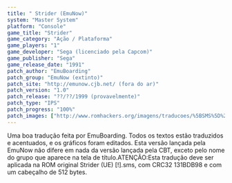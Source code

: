 ```yaml
---
title: " Strider (EmuNow)"
system: "Master System"
platform: "Console"
game_title: "Strider"
game_category: "Ação / Plataforma"
game_players: "1"
game_developer: "Sega (licenciado pela Capcom)"
game_publisher: "Sega"
game_release_date: "1991"
patch_author: "EmuBoarding"
patch_group: "EmuNow (extinto)"
patch_site: "http://emunow.cjb.net/ (fora do ar)"
patch_version: "1.0"
patch_release: "??/??/1999 (provavelmente)"
patch_type: "IPS"
patch_progress: "100%"
patch_images: ["http://www.romhackers.org/imagens/traducoes/%5BSMS%5D%20Strider%20-%20EmuNow%20-%201.png","http://www.romhackers.org/imagens/traducoes/%5BSMS%5D%20Strider%20-%20EmuNow%20-%202.png","http://www.romhackers.org/imagens/traducoes/%5BSMS%5D%20Strider%20-%20EmuNow%20-%203.png"]
---
```

Uma boa tradução feita por EmuBoarding. Todos os textos estão traduzidos e acentuados, e os gráficos foram editados. Esta versão lançada pela EmuNow não difere em nada da versão lançada pela CBT, exceto pelo nome do grupo que aparece na tela de título.ATENÇÃO:Esta tradução deve ser aplicada na ROM original Strider (UE) [!].sms, com CRC32 131BDB98 e com um cabeçalho de 512 bytes.